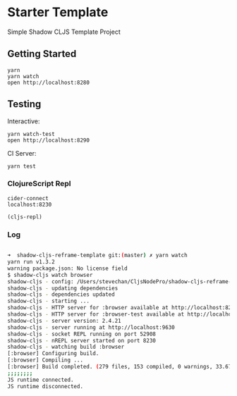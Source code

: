 # Starter Template

Simple Shadow CLJS Template Project

## Getting Started

```
yarn
yarn watch
open http://localhost:8280
```

## Testing

Interactive:

```
yarn watch-test
open http://localhost:8290
```

CI Server:

```
yarn test
```


### ClojureScript Repl

```
cider-connect
localhost:8230

(cljs-repl)
```

### Log

```bash

➜  shadow-cljs-reframe-template git:(master) ✗ yarn watch
yarn run v1.3.2
warning package.json: No license field
$ shadow-cljs watch browser
shadow-cljs - config: /Users/stevechan/CljsNodePro/shadow-cljs-reframe-template/shadow-cljs.edn  cli version: 2.4.21  node: v9.4.0
shadow-cljs - updating dependencies
shadow-cljs - dependencies updated
shadow-cljs - starting ...
shadow-cljs - HTTP server for :browser available at http://localhost:8280
shadow-cljs - HTTP server for :browser-test available at http://localhost:8290
shadow-cljs - server version: 2.4.21
shadow-cljs - server running at http://localhost:9630
shadow-cljs - socket REPL running on port 52908
shadow-cljs - nREPL server started on port 8230
shadow-cljs - watching build :browser
[:browser] Configuring build.
[:browser] Compiling ...
[:browser] Build completed. (279 files, 153 compiled, 0 warnings, 33.67s)
;;;;;;;;
JS runtime connected.
JS runtime disconnected.

```
